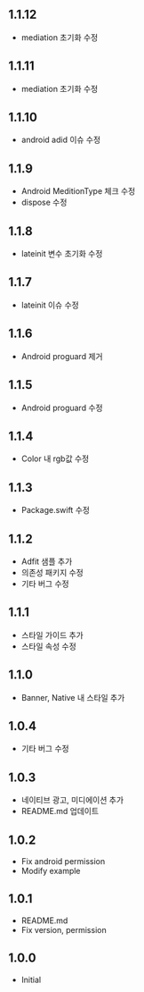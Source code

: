 ## 1.1.12
- mediation 초기화 수정

## 1.1.11
- mediation 초기화 수정

## 1.1.10
- android adid 이슈 수정

## 1.1.9
- Android MeditionType 체크 수정
- dispose 수정

## 1.1.8
- lateinit 변수 초기화 수정

## 1.1.7
- lateinit 이슈 수정

## 1.1.6
- Android proguard 제거

## 1.1.5
- Android proguard 수정

## 1.1.4
- Color 내 rgb값 수정

## 1.1.3
- Package.swift 수정

## 1.1.2
- Adfit 샘플 추가
- 의존성 패키지 수정
- 기타 버그 수정

## 1.1.1
- 스타일 가이드 추가
- 스타일 속성 수정

## 1.1.0
- Banner, Native 내 스타일 추가

## 1.0.4
- 기타 버그 수정

## 1.0.3
- 네이티브 광고, 미디에이션 추가
- README.md 업데이트

## 1.0.2
* Fix android permission
* Modify example

## 1.0.1
* README.md
* Fix version, permission

## 1.0.0
* Initial
